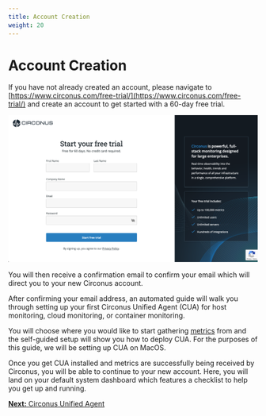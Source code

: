 ```yaml
---
title: Account Creation
weight: 20
---
```


# Account Creation

If you have not already created an account, please navigate to [https://www.circonus.com/free-trial/](https://www.circonus.com/free-trial/) and create an account to get started with a 60-day free trial.

[![Circonus Free Trial Signup](../img/free-trial-signup.png)](https://www.circonus.com/free-trial/)

You will then receive a confirmation email to confirm your email which will direct you to your new Circonus account.

After confirming your email address, an automated guide will walk you through setting up your first Circonus Unified Agent (CUA) for host monitoring, cloud monitoring, or container monitoring.

You will choose where you would like to start gathering [metrics](/circonus/getting-started/glossary/#metric) from and the self-guided setup will show you how to deploy CUA. For the purposes of this guide, we will be setting up CUA on MacOS.

Once you get CUA installed and metrics are successfully being received by Circonus, you will be able to continue to your new account. Here, you will land on your default system dashboard which features a checklist to help you get up and running.

[**Next:** Circonus Unified Agent](/circonus/getting-started/circonus-unified-agent/ "Next Step")
